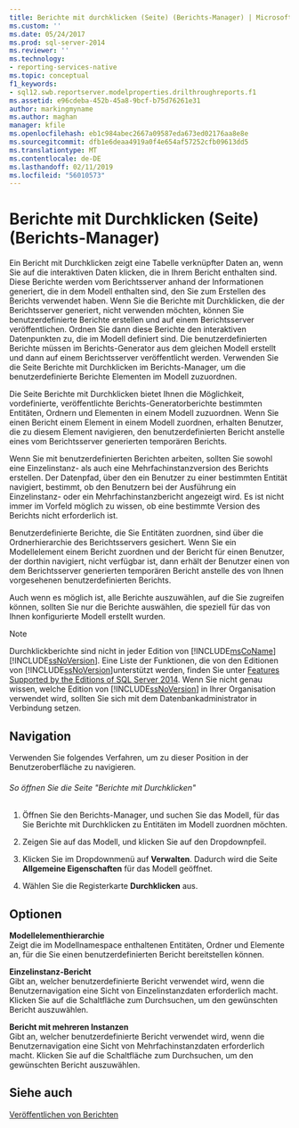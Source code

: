 ```yaml
---
title: Berichte mit durchklicken (Seite) (Berichts-Manager) | Microsoft-Dokumentation
ms.custom: ''
ms.date: 05/24/2017
ms.prod: sql-server-2014
ms.reviewer: ''
ms.technology:
- reporting-services-native
ms.topic: conceptual
f1_keywords:
- sql12.swb.reportserver.modelproperties.drilthroughreports.f1
ms.assetid: e96cdeba-452b-45a8-9bcf-b75d76261e31
author: markingmyname
ms.author: maghan
manager: kfile
ms.openlocfilehash: eb1c984abec2667a09587eda673ed02176aa8e8e
ms.sourcegitcommit: dfb1e6deaa4919a0f4e654af57252cfb09613dd5
ms.translationtype: MT
ms.contentlocale: de-DE
ms.lasthandoff: 02/11/2019
ms.locfileid: "56010573"
---
```

# <a name="clickthrough-reports-page-report-manager"></a>Berichte mit Durchklicken (Seite) (Berichts-Manager)
  Ein Bericht mit Durchklicken zeigt eine Tabelle verknüpfter Daten an, wenn Sie auf die interaktiven Daten klicken, die in Ihrem Bericht enthalten sind. Diese Berichte werden vom Berichtsserver anhand der Informationen generiert, die in dem Modell enthalten sind, den Sie zum Erstellen des Berichts verwendet haben. Wenn Sie die Berichte mit Durchklicken, die der Berichtsserver generiert, nicht verwenden möchten, können Sie benutzerdefinierte Berichte erstellen und auf einem Berichtsserver veröffentlichen. Ordnen Sie dann diese Berichte den interaktiven Datenpunkten zu, die im Modell definiert sind. Die benutzerdefinierten Berichte müssen im Berichts-Generator aus dem gleichen Modell erstellt und dann auf einem Berichtsserver veröffentlicht werden. Verwenden Sie die Seite Berichte mit Durchklicken im Berichts-Manager, um die benutzerdefinierte Berichte Elementen im Modell zuzuordnen.  
  
 Die Seite Berichte mit Durchklicken bietet Ihnen die Möglichkeit, vordefinierte, veröffentlichte Berichts-Generatorberichte bestimmten Entitäten, Ordnern und Elementen in einem Modell zuzuordnen. Wenn Sie einen Bericht einem Element in einem Modell zuordnen, erhalten Benutzer, die zu diesem Element navigieren, den benutzerdefinierten Bericht anstelle eines vom Berichtsserver generierten temporären Berichts.  
  
 Wenn Sie mit benutzerdefinierten Berichten arbeiten, sollten Sie sowohl eine Einzelinstanz- als auch eine Mehrfachinstanzversion des Berichts erstellen. Der Datenpfad, über den ein Benutzer zu einer bestimmten Entität navigiert, bestimmt, ob den Benutzern bei der Ausführung ein Einzelinstanz- oder ein Mehrfachinstanzbericht angezeigt wird. Es ist nicht immer im Vorfeld möglich zu wissen, ob eine bestimmte Version des Berichts nicht erforderlich ist.  
  
 Benutzerdefinierte Berichte, die Sie Entitäten zuordnen, sind über die Ordnerhierarchie des Berichtsservers gesichert. Wenn Sie ein Modellelement einem Bericht zuordnen und der Bericht für einen Benutzer, der dorthin navigiert, nicht verfügbar ist, dann erhält der Benutzer einen von dem Berichtsserver generierten temporären Bericht anstelle des von Ihnen vorgesehenen benutzerdefinierten Berichts.  
  
 Auch wenn es möglich ist, alle Berichte auszuwählen, auf die Sie zugreifen können, sollten Sie nur die Berichte auswählen, die speziell für das von Ihnen konfigurierte Modell erstellt wurden.  
  
> [!NOTE]  
>  Durchklickberichte sind nicht in jeder Edition von [!INCLUDE[msCoName](../includes/msconame-md.md)][!INCLUDE[ssNoVersion](../includes/ssnoversion-md.md)]. Eine Liste der Funktionen, die von den Editionen von [!INCLUDE[ssNoVersion](../includes/ssnoversion-md.md)]unterstützt werden, finden Sie unter [Features Supported by the Editions of SQL Server 2014](../../2014/getting-started/features-supported-by-the-editions-of-sql-server-2014.md). Wenn Sie nicht genau wissen, welche Edition von [!INCLUDE[ssNoVersion](../includes/ssnoversion-md.md)] in Ihrer Organisation verwendet wird, sollten Sie sich mit dem Datenbankadministrator in Verbindung setzen.  
  
## <a name="navigation"></a>Navigation  
 Verwenden Sie folgendes Verfahren, um zu dieser Position in der Benutzeroberfläche zu navigieren.  
  
###### <a name="to-open-the-clickthrough-reports-page"></a>So öffnen Sie die Seite "Berichte mit Durchklicken"  
  
1.  Öffnen Sie den Berichts-Manager, und suchen Sie das Modell, für das Sie Berichte mit Durchklicken zu Entitäten im Modell zuordnen möchten.  
  
2.  Zeigen Sie auf das Modell, und klicken Sie auf den Dropdownpfeil.  
  
3.  Klicken Sie im Dropdownmenü auf **Verwalten**. Dadurch wird die Seite **Allgemeine Eigenschaften** für das Modell geöffnet.  
  
4.  Wählen Sie die Registerkarte **Durchklicken** aus.  
  
## <a name="options"></a>Optionen  
 **Modellelementhierarchie**  
 Zeigt die im Modellnamespace enthaltenen Entitäten, Ordner und Elemente an, für die Sie einen benutzerdefinierten Bericht bereitstellen können.  
  
 **Einzelinstanz-Bericht**  
 Gibt an, welcher benutzerdefinierte Bericht verwendet wird, wenn die Benutzernavigation eine Sicht von Einzelinstanzdaten erforderlich macht. Klicken Sie auf die Schaltfläche zum Durchsuchen, um den gewünschten Bericht auszuwählen.  
  
 **Bericht mit mehreren Instanzen**  
 Gibt an, welcher benutzerdefinierte Bericht verwendet wird, wenn die Benutzernavigation eine Sicht von Mehrfachinstanzdaten erforderlich macht. Klicken Sie auf die Schaltfläche zum Durchsuchen, um den gewünschten Bericht auszuwählen.  
  
## <a name="see-also"></a>Siehe auch  
 [Veröffentlichen von Berichten](../../2014/reporting-services/publish-reports.md)  
  
  
